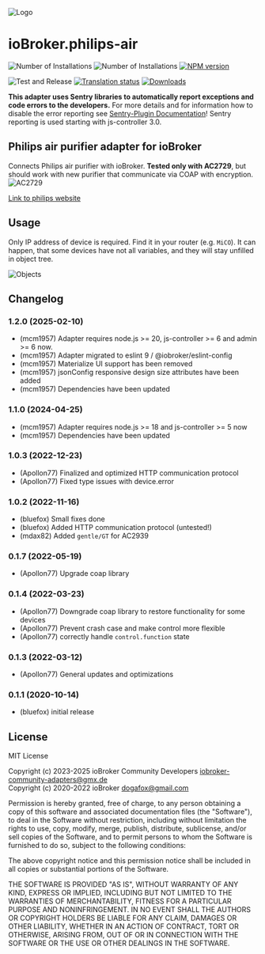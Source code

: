 ![Logo](admin/philips-air.png)
# ioBroker.philips-air

![Number of Installations](http://iobroker.live/badges/philips-air-installed.svg)
![Number of Installations](http://iobroker.live/badges/philips-air-stable.svg)
[![NPM version](http://img.shields.io/npm/v/iobroker.philips-air.svg)](https://www.npmjs.com/package/iobroker.philips-air)

![Test and Release](https://github.com/iobroker-community-adapters/ioBroker.philips-air/workflows/Test%20and%20Release/badge.svg)
[![Translation status](https://weblate.iobroker.net/widgets/adapters/-/philips-air/svg-badge.svg)](https://weblate.iobroker.net/engage/adapters/?utm_source=widget)
[![Downloads](https://img.shields.io/npm/dm/iobroker.philips-air.svg)](https://www.npmjs.com/package/iobroker.philips-air)

**This adapter uses Sentry libraries to automatically report exceptions and code errors to the developers.** For more details and for information how to disable the error reporting see [Sentry-Plugin Documentation](https://github.com/ioBroker/plugin-sentry#plugin-sentry)! Sentry reporting is used starting with js-controller 3.0.

## Philips air purifier adapter for ioBroker
Connects Philips air purifier with ioBroker.
**Tested only with AC2729**, but should work with new purifier that communicate via COAP with encryption.
![AC2729](img/device.png)

[Link to philips website](https://www.philips.de/c-m-ho/luftreiniger-und-luftbefeuchter/kombi)

## Usage
Only IP address of device is required. Find it in your router (e.g. `MiCO`).
It can happen, that some devices have not all variables, and they will stay unfilled in object tree.

![Objects](img/objects.png)

## Changelog
<!--
    Placeholder for the next version (at the beginning of the line):
    ### **WORK IN PROGRESS**
-->
### 1.2.0 (2025-02-10)
* (mcm1957) Adapter requires node.js >= 20, js-controller >= 6 and admin >= 6 now.
* (mcm1957) Adapter migrated to eslint 9 / @iobroker/eslint-config
* (mcm1957) Materialize UI support has been removed
* (mcm1957) jsonConfig responsive design size attributes have been added
* (mcm1957) Dependencies have been updated

### 1.1.0 (2024-04-25)
* (mcm1957) Adapter requires node.js >= 18 and js-controller >= 5 now
* (mcm1957) Dependencies have been updated

### 1.0.3 (2022-12-23)
* (Apollon77) Finalized and optimized HTTP communication protocol
* (Apollon77) Fixed type issues with device.error

### 1.0.2 (2022-11-16)
* (bluefox) Small fixes done
* (bluefox) Added HTTP communication protocol (untested!)
* (mdax82) Added `gentle/GT` for AC2939

### 0.1.7 (2022-05-19)
* (Apollon77) Upgrade coap library

### 0.1.4 (2022-03-23)
* (Apollon77) Downgrade coap library to restore functionality for some devices
* (Apollon77) Prevent crash case and make control more flexible
* (Apollon77) correctly handle `control.function` state

### 0.1.3 (2022-03-12)
* (Apollon77) General updates and optimizations

### 0.1.1 (2020-10-14)
* (bluefox) initial release

## License
MIT License

Copyright (c) 2023-2025 ioBroker Community Developers <iobroker-community-adapters@gmx.de>  
Copyright (c) 2020-2022 ioBroker <dogafox@gmail.com>

Permission is hereby granted, free of charge, to any person obtaining a copy
of this software and associated documentation files (the "Software"), to deal
in the Software without restriction, including without limitation the rights
to use, copy, modify, merge, publish, distribute, sublicense, and/or sell
copies of the Software, and to permit persons to whom the Software is
furnished to do so, subject to the following conditions:

The above copyright notice and this permission notice shall be included in all
copies or substantial portions of the Software.

THE SOFTWARE IS PROVIDED "AS IS", WITHOUT WARRANTY OF ANY KIND, EXPRESS OR
IMPLIED, INCLUDING BUT NOT LIMITED TO THE WARRANTIES OF MERCHANTABILITY,
FITNESS FOR A PARTICULAR PURPOSE AND NONINFRINGEMENT. IN NO EVENT SHALL THE
AUTHORS OR COPYRIGHT HOLDERS BE LIABLE FOR ANY CLAIM, DAMAGES OR OTHER
LIABILITY, WHETHER IN AN ACTION OF CONTRACT, TORT OR OTHERWISE, ARISING FROM,
OUT OF OR IN CONNECTION WITH THE SOFTWARE OR THE USE OR OTHER DEALINGS IN THE
SOFTWARE.
